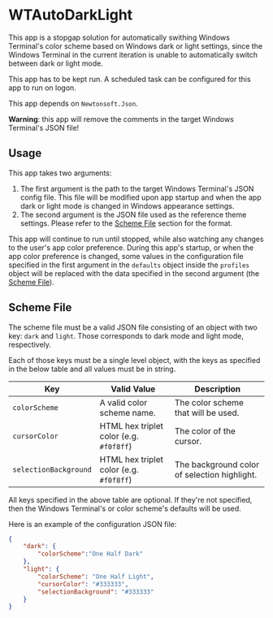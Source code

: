 # WTAutoDarkLight
This app is a stopgap solution for automatically swithing Windows Terminal's color scheme based on Windows dark or light settings, since the Windows Terminal in the current iteration is unable to automatically switch between dark or light mode.

This app has to be kept run. A scheduled task can be configured for this app to run on logon.

This app depends on `Newtonsoft.Json`.

**Warning**: this app will remove the comments in the target Windows Terminal's JSON file!

## Usage

This app takes two arguments:

1. The first argument is the path to the target Windows Terminal's JSON config file. This file will be modified upon app startup and when the app dark or light mode is changed in Windows appearance settings.
2. The second argument is the JSON file used as the reference theme settings. Please refer to the [Scheme File](#scheme-file) section for the format.

This app will continue to run until stopped, while also watching any changes to the user's app color preference. During this app's startup, or when the app color preference is changed, some values in the configuration file specified in the first argument in the `defaults` object inside the `profiles` object will be replaced with the data specified in the second argument (the [Scheme File](#scheme-file)).

## Scheme File

The scheme file must be a valid JSON file consisting of an object with two key: `dark` and `light`. Those corresponds to dark mode and light mode, respectively.

Each of those keys must be a single level object, with the keys as specified in the below table and all values must be in string.

| Key                   | Valid Value                             | Description                                  |
| --------------------- | --------------------------------------- | -------------------------------------------- |
| `colorScheme`         | A valid color scheme name.              | The color scheme that will be used.          |
| `cursorColor`         | HTML hex triplet color (e.g. `#f0f8ff`) | The color of the cursor.                     |
| `selectionBackground` | HTML hex triplet color (e.g. `#f0f8ff`) | The background color of selection highlight. |

All keys specified in the above table are optional. If they're not specified, then the Windows Terminal's or color scheme's defaults will be used.

Here is an example of the configuration JSON file:

```json
{
    "dark": {
        "colorScheme":"One Half Dark"
    },
    "light": {
        "colorScheme": "One Half Light",
        "cursorColor": "#333333",
        "selectionBackground": "#333333"
    }
}
```

